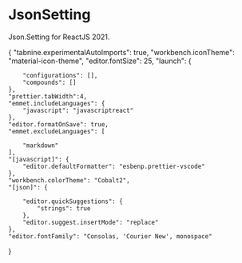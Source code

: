 # JsonSetting
Json.Setting for ReactJS 2021.



{
    "tabnine.experimentalAutoImports": true,
    "workbench.iconTheme": "material-icon-theme",
    "editor.fontSize": 25,
    "launch": {
    

        "configurations": [],
        "compounds": []
    },
    "prettier.tabWidth":4,
    "emmet.includeLanguages": {
        "javascript": "javascriptreact"
    },
    "editor.formatOnSave": true,
    "emmet.excludeLanguages": [

        "markdown"
    ],
    "[javascript]": {
        "editor.defaultFormatter": "esbenp.prettier-vscode"
    },
    "workbench.colorTheme": "Cobalt2",
    "[json]": {

        "editor.quickSuggestions": {
            "strings": true
        },
        "editor.suggest.insertMode": "replace"
    },
    "editor.fontFamily": "Consolas, 'Courier New', monospace"
}
